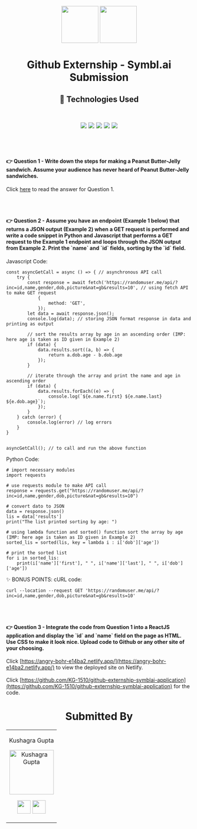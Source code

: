 <p align="center">
        <img width="100" src="https://externship.github.in/orglogo/symblai-sq.png" />
        <img width="100" src="https://externship.github.in/orglogo/github.png" />
</p>

<h1 align="center">
  Github Externship - Symbl.ai Submission
</h1>

<h2 align="center">
    🔧 Technologies Used
    <br></br>
    <p align="center">
        <img src="https://img.shields.io/badge/React-20232A?style=for-the-badge&logo=react&logoColor=61DAFB" />
        <img src="https://img.shields.io/badge/JavaScript-323330?style=for-the-badge&logo=javascript&logoColor=F7DF1E" />
        <img src="https://img.shields.io/badge/Python-14354C?style=for-the-badge&logo=python&logoColor=white" />
        <img src="https://img.shields.io/badge/Tailwind_CSS-38B2AC?style=for-the-badge&logo=tailwind-css&logoColor=white" />
        <img src="https://img.shields.io/badge/Visual_Studio_Code-0078D4?style=for-the-badge&logo=visual%20studio%20code&logoColor=white" />
    </p>
</h2>

<br></br>

<h4>
  👉 Question 1 - Write down the steps for making a Peanut Butter-Jelly sandwich. Assume your audience has never heard of Peanut Butter-Jelly sandwiches. 
</h4>

Click [here](https://docs.google.com/document/d/1f37f1LPgP_-3DyW3HMi9nFnCKOgd3EBxI5bnER4uAHY/edit?usp=sharing) to read the answer for Question 1.

<br></br>

<h4>
  👉 Question 2 - Assume you have an endpoint (Example 1 below) that returns a JSON output (Example 2) when a GET request is performed and write a code snippet in Python and Javascript that performs a GET request to the Example 1 endpoint and loops through the JSON output from Example 2. Print the `name` and `id` fields, sorting by the `id` field.
</h4>

Javascript Code:
```
const asyncGetCall = async () => { // asynchronous API call
    try {
        const response = await fetch('https://randomuser.me/api/?inc=id,name,gender,dob,picture&nat=gb&results=10', // using fetch API to make GET request
            {
                method: 'GET',
            });
        let data = await response.json();
        console.log(data); // storing JSON format response in data and printing as output

        // sort the results array by age in an ascending order (IMP: here age is taken as ID given in Example 2)
        if (data) {
            data.results.sort((a, b) => {
                return a.dob.age - b.dob.age
            });
        }

        // iterate through the array and print the name and age in ascending order
        if (data) {
            data.results.forEach((e) => {
                console.log(`${e.name.first} ${e.name.last} ${e.dob.age}`);
            });
        }
    } catch (error) {
        console.log(error) // log errors
    }
}


asyncGetCall(); // to call and run the above function
```

Python Code:
```
# import necessary modules
import requests

# use requests module to make API call
response = requests.get("https://randomuser.me/api/?inc=id,name,gender,dob,picture&nat=gb&results=10")

# convert dato to JSON
data = response.json()
lis = data['results']
print("The list printed sorting by age: ")

# using lambda function and sorted() function sort the array by age (IMP: here age is taken as ID given in Example 2)
sorted_lis = sorted(lis, key = lambda i : i['dob']['age'])

# print the sorted list
for i in sorted_lis:
    print(i['name']['first'], " ", i['name']['last'], " ", i['dob']['age'])

```

✨ BONUS POINTS: cURL code:
```
curl --location --request GET 'https://randomuser.me/api/?inc=id,name,gender,dob,picture&nat=gb&results=10'
```

<br></br>

<h4>
  👉 Question 3 - Integrate the code from Question 1 into a ReactJS application and display the `id` and `name` field on the page as HTML. Use CSS to make it look nice. Upload code to Github or any other site of your choosing. 
</h4>

Click [https://angry-bohr-e14ba2.netlify.app/](https://angry-bohr-e14ba2.netlify.app/) to view the deployed site on Netlify. <br></br>
Click [https://github.com/KG-1510/github-externship-symblai-application](https://github.com/KG-1510/github-externship-symblai-application) for the code.

<h1 align="center">
  Submitted By
</h1>

<table align="center">
<tr align="center">
<td>

  Kushagra Gupta

  <p align="center">
  <img src = "https://avatars.githubusercontent.com/u/60519359?v=4"  height="120" alt="Kushagra Gupta">
  </p>
  <p align="center">
  <a href = "https://github.com/KG-1510"><img src = "http://www.iconninja.com/files/241/825/211/round-collaboration-social-github-code-circle-network-icon.svg" width="36" height = "36"/></a>
  <a href = "https://www.linkedin.com/in/kg1510/">
  <img src = "http://www.iconninja.com/files/863/607/751/network-linkedin-social-connection-circular-circle-media-icon.svg" width="36" height="36"/>
  </a>
  </p>
</td>

</table>
</tr>
</table>

